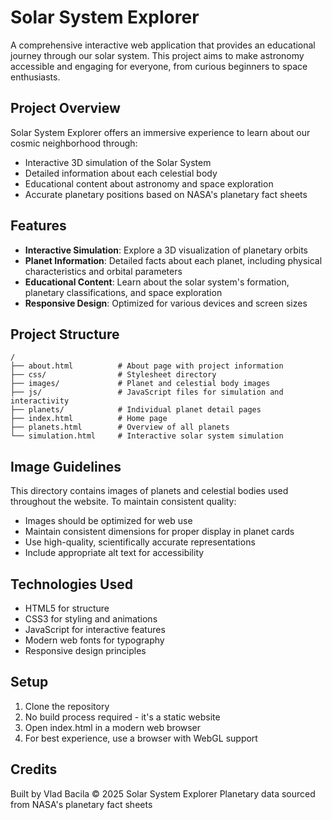 # Solar System Explorer

A comprehensive interactive web application that provides an educational journey through our solar system. This project aims to make astronomy accessible and engaging for everyone, from curious beginners to space enthusiasts.

## Project Overview

Solar System Explorer offers an immersive experience to learn about our cosmic neighborhood through:
- Interactive 3D simulation of the Solar System
- Detailed information about each celestial body
- Educational content about astronomy and space exploration
- Accurate planetary positions based on NASA's planetary fact sheets

## Features

- **Interactive Simulation**: Explore a 3D visualization of planetary orbits
- **Planet Information**: Detailed facts about each planet, including physical characteristics and orbital parameters
- **Educational Content**: Learn about the solar system's formation, planetary classifications, and space exploration
- **Responsive Design**: Optimized for various devices and screen sizes

## Project Structure

```
/
├── about.html          # About page with project information
├── css/                # Stylesheet directory
├── images/             # Planet and celestial body images
├── js/                 # JavaScript files for simulation and interactivity
├── planets/            # Individual planet detail pages
├── index.html          # Home page
├── planets.html        # Overview of all planets
└── simulation.html     # Interactive solar system simulation
```

## Image Guidelines

This directory contains images of planets and celestial bodies used throughout the website. To maintain consistent quality:

- Images should be optimized for web use
- Maintain consistent dimensions for proper display in planet cards
- Use high-quality, scientifically accurate representations
- Include appropriate alt text for accessibility

## Technologies Used

- HTML5 for structure
- CSS3 for styling and animations
- JavaScript for interactive features
- Modern web fonts for typography
- Responsive design principles

## Setup

1. Clone the repository
2. No build process required - it's a static website
3. Open index.html in a modern web browser
4. For best experience, use a browser with WebGL support

## Credits

Built by Vlad Bacila © 2025 Solar System Explorer
Planetary data sourced from NASA's planetary fact sheets